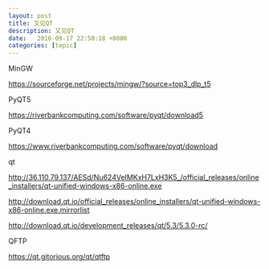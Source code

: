 ```yaml
---
layout: post
title: 又见QT
description: 又见QT
date:   2016-09-17 22:50:18 +0800 
categories: [topic]
---
```

MinGW

https://sourceforge.net/projects/mingw/?source=top3_dlp_t5



PyQT5

https://riverbankcomputing.com/software/pyqt/download5

PyQT4

https://www.riverbankcomputing.com/software/pyqt/download


qt

http://36.110.79.137/AESd/Nu624VeIMKxH7LxH3K5_/official_releases/online_installers/qt-unified-windows-x86-online.exe

http://download.qt.io/official_releases/online_installers/qt-unified-windows-x86-online.exe.mirrorlist

http://download.qt.io/development_releases/qt/5.3/5.3.0-rc/


QFTP

https://qt.gitorious.org/qt/qtftp